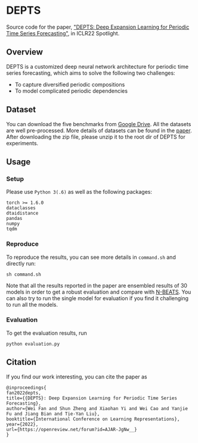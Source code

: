 # DEPTS

Source code for the paper,
["DEPTS: Deep Expansion Learning for Periodic Time Series Forecasting"](https://openreview.net/forum?id=AJAR-JgNw__),
in ICLR22 Spotlight.

## Overview
DEPTS is a customized deep neural network architecture for periodic time series forecasting, which aims to solve the following two challenges:
- To capture diversified periodic compositions
- To model complicated periodic dependencies

## Dataset

You can download the five benchmarks from [Google Drive](https://drive.google.com/file/d/1GYt2chsZLbmJkNG3lb-ytCrI3nuZKDxm/view?usp=sharing). All the datasets are well pre-processed. More details of datasets can be found in the [paper](https://openreview.net/forum?id=AJAR-JgNw__). After downloading the zip file, please unzip it to the root dir of DEPTS for experiments.

## Usage

### Setup
Please use `Python 3(.6)`  as well as the following packages:
```text
torch >= 1.6.0
dataclasses
dtaidistance
pandas
numpy
tqdm
```

### Reproduce
To reproduce the results, you can see more details in `command.sh` and directly run:
```text
sh command.sh
```
Note that all the results reported in the paper are ensembled results of 30 models in order to get a robust evaluation and compare with [N-BEATS](https://arxiv.org/abs/1905.10437). You can also try to run the single model for evaluation if you find it challenging to run all the models.

### Evaluation

To get the evaluation results, run
```text
python evaluation.py
```



## Citation

If you find our work interesting, you can cite the paper as

```text
@inproceedings{
fan2022depts,
title={{DEPTS}: Deep Expansion Learning for Periodic Time Series Forecasting},
author={Wei Fan and Shun Zheng and Xiaohan Yi and Wei Cao and Yanjie Fu and Jiang Bian and Tie-Yan Liu},
booktitle={International Conference on Learning Representations},
year={2022},
url={https://openreview.net/forum?id=AJAR-JgNw__}
}
```
